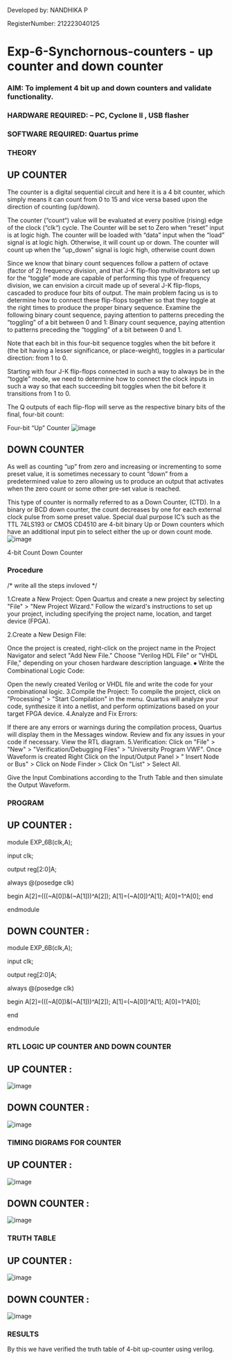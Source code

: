 Developed by: NANDHIKA P

RegisterNumber:  212223040125

# Exp-6-Synchornous-counters - up counter and down counter 
### AIM: To implement 4 bit up and down counters and validate  functionality.
### HARDWARE REQUIRED:  – PC, Cyclone II , USB flasher
### SOFTWARE REQUIRED:   Quartus prime
### THEORY 

## UP COUNTER 
The counter is a digital sequential circuit and here it is a 4 bit counter, which simply means it can count from 0 to 15 and vice versa based upon the direction of counting (up/down). 

The counter (“count“) value will be evaluated at every positive (rising) edge of the clock (“clk“) cycle.
The Counter will be set to Zero when “reset” input is at logic high.
The counter will be loaded with “data” input when the “load” signal is at logic high. Otherwise, it will count up or down.
The counter will count up when the “up_down” signal is logic high, otherwise count down

Since we know that binary count sequences follow a pattern of octave (factor of 2) frequency division, and that J-K flip-flop multivibrators set up for the “toggle” mode are capable of performing this type of frequency division, we can envision a circuit made up of several J-K flip-flops, cascaded to produce four bits of output.
The main problem facing us is to determine how to connect these flip-flops together so that they toggle at the right times to produce the proper binary sequence.
Examine the following binary count sequence, paying attention to patterns preceding the “toggling” of a bit between 0 and 1:
Binary count sequence, paying attention to patterns preceding the “toggling” of a bit between 0 and 1.

Note that each bit in this four-bit sequence toggles when the bit before it (the bit having a lesser significance, or place-weight), toggles in a particular direction: from 1 to 0.



 
 

Starting with four J-K flip-flops connected in such a way to always be in the “toggle” mode, we need to determine how to connect the clock inputs in such a way so that each succeeding bit toggles when the bit before it transitions from 1 to 0.

The Q outputs of each flip-flop will serve as the respective binary bits of the final, four-bit count:

 
 

Four-bit “Up” Counter
![image](https://user-images.githubusercontent.com/36288975/169644758-b2f4339d-9532-40c5-af40-8f4f8c942e2c.png)



## DOWN COUNTER 

As well as counting “up” from zero and increasing or incrementing to some preset value, it is sometimes necessary to count “down” from a predetermined value to zero allowing us to produce an output that activates when the zero count or some other pre-set value is reached.

This type of counter is normally referred to as a Down Counter, (CTD). In a binary or BCD down counter, the count decreases by one for each external clock pulse from some preset value. Special dual purpose IC’s such as the TTL 74LS193 or CMOS CD4510 are 4-bit binary Up or Down counters which have an additional input pin to select either the up or down count mode.
![image](https://user-images.githubusercontent.com/36288975/169644844-1a14e123-7228-4ed8-81a9-eb937dff4ac8.png)

4-bit Count Down Counter
### Procedure
/* write all the steps invloved */

1.Create a New Project: Open Quartus and create a new project by selecting "File" > "New Project Wizard." Follow the wizard's instructions to set up your project, including specifying the project name, location, and target device (FPGA). 

2.Create a New Design File:

Once the project is created, right-click on the project name in the Project Navigator and select "Add New File." Choose "Verilog HDL File" or "VHDL File," depending on your chosen hardware description language. ⦁ Write the Combinational Logic Code:

Open the newly created Verilog or VHDL file and write the code for your combinational logic. 3.Compile the Project: To compile the project, click on "Processing" > "Start Compilation" in the menu. Quartus will analyze your code, synthesize it into a netlist, and perform optimizations based on your target FPGA device. 4.Analyze and Fix Errors:

If there are any errors or warnings during the compilation process, Quartus will display them in the Messages window. Review and fix any issues in your code if necessary. View the RTL diagram. 5.Verification: Click on "File" > "New" > "Verification/Debugging Files" > "University Program VWF". Once Waveform is created Right Click on the Input/Output Panel > " Insert Node or Bus" > Click on Node Finder > Click On "List" > Select All.

Give the Input Combinations according to the Truth Table and then simulate the Output Waveform.

### PROGRAM 


## UP COUNTER :

module EXP_6B(clk,A);

input clk;

output reg[2:0]A;

always @(posedge clk)

begin
	A[2]=(((~A[0])&(~A[1]))^A[2]);
	A[1]=(~A[0])^A[1];
	A[0]=1^A[0];
end

endmodule

## DOWN COUNTER :

module EXP_6B(clk,A);

input clk;

output reg[2:0]A;

always @(posedge clk)

begin
	A[2]=(((~A[0])&(~A[1]))^A[2]);
	A[1]=(~A[0])^A[1];
	A[0]=1^A[0];

end

endmodule

### RTL LOGIC UP COUNTER AND DOWN COUNTER  

## UP COUNTER :

![image](https://github.com/Nandhika05/Exp-7-Synchornous-counters-/assets/154419402/4fd16d3d-f6e0-40d1-ad3a-9af70bdf8063)

## DOWN COUNTER :

![image](https://github.com/Nandhika05/Exp-7-Synchornous-counters-/assets/154419402/8f7a25c3-ec98-4573-a7a2-83dcb5c018e1)


### TIMING DIGRAMS FOR COUNTER  

## UP COUNTER :

![image](https://github.com/Nandhika05/Exp-7-Synchornous-counters-/assets/154419402/40360b78-0a5b-495d-8a08-f1e1e36d400d)

## DOWN COUNTER :

![image](https://github.com/Nandhika05/Exp-7-Synchornous-counters-/assets/154419402/5a3c3e55-38f4-4a2a-acdc-5cbc186c9f04)

### TRUTH TABLE 

## UP COUNTER :

![image](https://github.com/Nandhika05/Exp-7-Synchornous-counters-/assets/154419402/0a7e78f4-90b5-4117-82f3-bbe84de4e797)


## DOWN COUNTER :

![image](https://github.com/Nandhika05/Exp-7-Synchornous-counters-/assets/154419402/280e5851-7579-4beb-bb16-a27817f2d79a)

### RESULTS 

By this we have verified the truth table of 4-bit up-counter using verilog.
